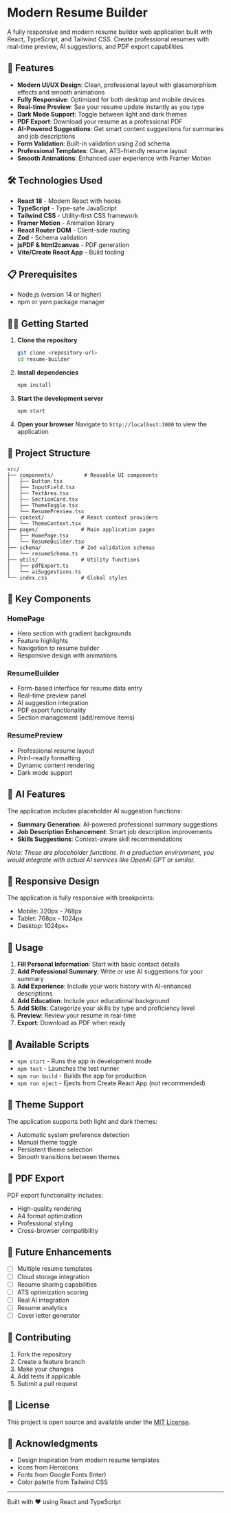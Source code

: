# Modern Resume Builder

A fully responsive and modern resume builder web application built with React, TypeScript, and Tailwind CSS. Create professional resumes with real-time preview, AI suggestions, and PDF export capabilities.

## 🚀 Features

- **Modern UI/UX Design**: Clean, professional layout with glassmorphism effects and smooth animations
- **Fully Responsive**: Optimized for both desktop and mobile devices
- **Real-time Preview**: See your resume update instantly as you type
- **Dark Mode Support**: Toggle between light and dark themes
- **PDF Export**: Download your resume as a professional PDF
- **AI-Powered Suggestions**: Get smart content suggestions for summaries and job descriptions
- **Form Validation**: Built-in validation using Zod schema
- **Professional Templates**: Clean, ATS-friendly resume layout
- **Smooth Animations**: Enhanced user experience with Framer Motion

## 🛠️ Technologies Used

- **React 18** - Modern React with hooks
- **TypeScript** - Type-safe JavaScript
- **Tailwind CSS** - Utility-first CSS framework
- **Framer Motion** - Animation library
- **React Router DOM** - Client-side routing
- **Zod** - Schema validation
- **jsPDF & html2canvas** - PDF generation
- **Vite/Create React App** - Build tooling

## 📋 Prerequisites

- Node.js (version 14 or higher)
- npm or yarn package manager

## 🏃‍♂️ Getting Started

1. **Clone the repository**
   ```bash
   git clone <repository-url>
   cd resume-builder
   ```

2. **Install dependencies**
   ```bash
   npm install
   ```

3. **Start the development server**
   ```bash
   npm start
   ```

4. **Open your browser**
   Navigate to `http://localhost:3000` to view the application

## 📁 Project Structure

```
src/
├── components/          # Reusable UI components
│   ├── Button.tsx
│   ├── InputField.tsx
│   ├── TextArea.tsx
│   ├── SectionCard.tsx
│   ├── ThemeToggle.tsx
│   └── ResumePreview.tsx
├── context/            # React context providers
│   └── ThemeContext.tsx
├── pages/              # Main application pages
│   ├── HomePage.tsx
│   └── ResumeBuilder.tsx
├── schema/             # Zod validation schemas
│   └── resumeSchema.ts
├── utils/              # Utility functions
│   ├── pdfExport.ts
│   └── aiSuggestions.ts
└── index.css           # Global styles
```

## 🎨 Key Components

### HomePage
- Hero section with gradient backgrounds
- Feature highlights
- Navigation to resume builder
- Responsive design with animations

### ResumeBuilder
- Form-based interface for resume data entry
- Real-time preview panel
- AI suggestion integration
- PDF export functionality
- Section management (add/remove items)

### ResumePreview
- Professional resume layout
- Print-ready formatting
- Dynamic content rendering
- Dark mode support

## 🤖 AI Features

The application includes placeholder AI suggestion functions:

- **Summary Generation**: AI-powered professional summary suggestions
- **Job Description Enhancement**: Smart job description improvements
- **Skills Suggestions**: Context-aware skill recommendations

*Note: These are placeholder functions. In a production environment, you would integrate with actual AI services like OpenAI GPT or similar.*

## 📱 Responsive Design

The application is fully responsive with breakpoints:
- Mobile: 320px - 768px
- Tablet: 768px - 1024px
- Desktop: 1024px+

## 🎯 Usage

1. **Fill Personal Information**: Start with basic contact details
2. **Add Professional Summary**: Write or use AI suggestions for your summary
3. **Add Experience**: Include your work history with AI-enhanced descriptions
4. **Add Education**: Include your educational background
5. **Add Skills**: Categorize your skills by type and proficiency level
6. **Preview**: Review your resume in real-time
7. **Export**: Download as PDF when ready

## 🔧 Available Scripts

- `npm start` - Runs the app in development mode
- `npm test` - Launches the test runner
- `npm run build` - Builds the app for production
- `npm run eject` - Ejects from Create React App (not recommended)

## 🌙 Theme Support

The application supports both light and dark themes:
- Automatic system preference detection
- Manual theme toggle
- Persistent theme selection
- Smooth transitions between themes

## 📄 PDF Export

PDF export functionality includes:
- High-quality rendering
- A4 format optimization
- Professional styling
- Cross-browser compatibility

## 🚀 Future Enhancements

- [ ] Multiple resume templates
- [ ] Cloud storage integration
- [ ] Resume sharing capabilities
- [ ] ATS optimization scoring
- [ ] Real AI integration
- [ ] Resume analytics
- [ ] Cover letter generator

## 🤝 Contributing

1. Fork the repository
2. Create a feature branch
3. Make your changes
4. Add tests if applicable
5. Submit a pull request

## 📝 License

This project is open source and available under the [MIT License](LICENSE).

## 🙏 Acknowledgments

- Design inspiration from modern resume templates
- Icons from Heroicons
- Fonts from Google Fonts (Inter)
- Color palette from Tailwind CSS

---

Built with ❤️ using React and TypeScript
